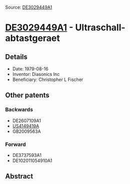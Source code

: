 Source: [DE3029449A1](https://patents.google.com/patent/DE3029449A1)

# [DE3029449A1](DE3029449A1.md) - Ultraschall-abtastgeraet

## Details

* Date: 1979-08-16
* Inventor: Diasonics Inc
* Beneficiary: Christopher L Fischer

## Other patents

### Backwards
 * DE2607109A1
 * [US4149419A](US4149419A.md)
 * GB2009563A
### Forward
 * DE3737593A1
 * DE102011054910A1
## Abstract

